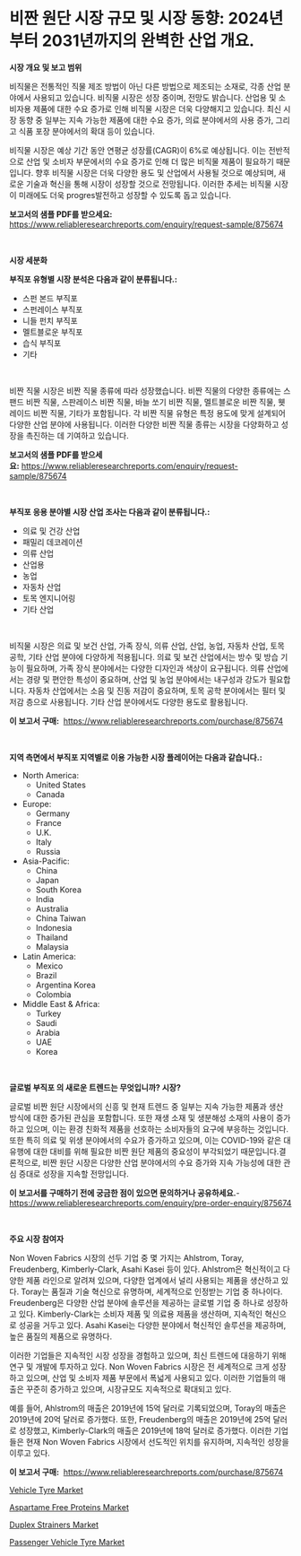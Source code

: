 <p><h1>비짠 원단 시장 규모 및 시장 동향: 2024년부터 2031년까지의 완벽한 산업 개요.</h1></p><p><strong>시장 개요 및 보고 범위</strong></p>
<p><p>비직물은 전통적인 직물 제조 방법이 아닌 다른 방법으로 제조되는 소재로, 각종 산업 분야에서 사용되고 있습니다. 비직물 시장은 성장 중이며, 전망도 밝습니다. 산업용 및 소비자용 제품에 대한 수요 증가로 인해 비직물 시장은 더욱 다양해지고 있습니다. 최신 시장 동향 중 일부는 지속 가능한 제품에 대한 수요 증가, 의료 분야에서의 사용 증가, 그리고 식품 포장 분야에서의 확대 등이 있습니다.</p><p>비직물 시장은 예상 기간 동안 연평균 성장률(CAGR)이 6%로 예상됩니다. 이는 전반적으로 산업 및 소비자 부문에서의 수요 증가로 인해 더 많은 비직물 제품이 필요하기 때문입니다. 향후 비직물 시장은 더욱 다양한 용도 및 산업에서 사용될 것으로 예상되며, 새로운 기술과 혁신을 통해 시장이 성장할 것으로 전망됩니다. 이러한 추세는 비직물 시장이 미래에도 더욱 progres발전하고 성장할 수 있도록 돕고 있습니다.</p></p>
<p><strong>보고서의 샘플 PDF를 받으세요:</strong> <a href="https://www.reliableresearchreports.com/enquiry/request-sample/875674">https://www.reliableresearchreports.com/enquiry/request-sample/875674</a></p>
<p>&nbsp;</p>
<p><strong>시장 세분화</strong></p>
<p><strong>부직포 유형별 시장 분석은 다음과 같이 분류됩니다.:</strong></p>
<p><ul><li>스펀 본드 부직포</li><li>스펀레이스 부직포</li><li>니들 펀치 부직포</li><li>멜트블로운 부직포</li><li>습식 부직포</li><li>기타</li></ul></p>
<p>&nbsp;</p>
<p><p>비짠 직물 시장은 비짠 직물 종류에 따라 성장했습니다. 비짠 직물의 다양한 종류에는 스팬드 비짠 직물, 스판레이스 비짠 직물, 바늘 쏘기 비짠 직물, 멜트블로운 비짠 직물, 웻 레이드 비짠 직물, 기타가 포함됩니다. 각 비짠 직물 유형은 특정 용도에 맞게 설계되어 다양한 산업 분야에 사용됩니다. 이러한 다양한 비짠 직물 종류는 시장을 다양화하고 성장을 촉진하는 데 기여하고 있습니다.</p></p>
<p><strong>보고서의 샘플 PDF를 받으세요:</strong>&nbsp;<a href="https://www.reliableresearchreports.com/enquiry/request-sample/875674">https://www.reliableresearchreports.com/enquiry/request-sample/875674</a></p>
<p>&nbsp;</p>
<p><strong> 부직포 응용 분야별 시장 산업 조사는 다음과 같이 분류됩니다.:</strong></p>
<p><ul><li>의료 및 건강 산업</li><li>패밀리 데코레이션</li><li>의류 산업</li><li>산업용</li><li>농업</li><li>자동차 산업</li><li>토목 엔지니어링</li><li>기타 산업</li></ul></p>
<p>&nbsp;</p>
<p><p>비직물 시장은 의료 및 보건 산업, 가족 장식, 의류 산업, 산업, 농업, 자동차 산업, 토목 공학, 기타 산업 분야에 다양하게 적용됩니다. 의료 및 보건 산업에서는 방수 및 방습 기능이 필요하며, 가족 장식 분야에서는 다양한 디자인과 색상이 요구됩니다. 의류 산업에서는 경량 및 편안한 특성이 중요하며, 산업 및 농업 분야에서는 내구성과 강도가 필요합니다. 자동차 산업에서는 소음 및 진동 저감이 중요하며, 토목 공학 분야에서는 필터 및 저감 층으로 사용됩니다. 기타 산업 분야에서도 다양한 용도로 활용됩니다.</p></p>
<p><strong>이 보고서 구매:</strong>&nbsp; <a href="https://www.reliableresearchreports.com/purchase/875674">https://www.reliableresearchreports.com/purchase/875674</a></p>
<p>&nbsp;</p>
<p><strong>지역 측면에서 부직포 지역별로 이용 가능한 시장 플레이어는 다음과 같습니다.:</strong></p>
<p><ul>
    <li>
        North America:
        <ul>
            <li>United States</li>
            <li>Canada</li>
        </ul>
    </li>
    <li>
        Europe:
        <ul>
            <li>Germany</li>
            <li>France</li>
            <li>U.K.</li>
            <li>Italy</li>
            <li>Russia</li>
        </ul>
    </li>
    <li>
        Asia-Pacific:
        <ul>
            <li>China</li>
            <li>Japan</li>
            <li>South Korea</li>
            <li>India</li>
            <li>Australia</li>
            <li>China Taiwan</li>
            <li>Indonesia</li>
            <li>Thailand</li>
            <li>Malaysia</li>
        </ul>
    </li>
    <li>
        Latin America:
        <ul>
            <li>Mexico</li>
            <li>Brazil</li>
            <li>Argentina Korea</li>
            <li>Colombia</li>
        </ul>
    </li>
    <li>
        Middle East & Africa:
        <ul>
            <li>Turkey</li>
            <li>Saudi</li>
            <li>Arabia</li>
            <li>UAE</li>
            <li>Korea</li>
        </ul>
    </li>
    </ul></p>
<p>&nbsp;</p>
<p><strong>글로벌 부직포 의 새로운 트렌드는 무엇입니까? 시장?</strong></p>
<p><p>글로벌 비짠 원단 시장에서의 신흥 및 현재 트렌드 중 일부는 지속 가능한 제품과 생산 방식에 대한 증가된 관심을 포함합니다. 또한 재생 소재 및 생분해성 소재의 사용이 증가하고 있으며, 이는 환경 친화적 제품을 선호하는 소비자들의 요구에 부응하는 것입니다. 또한 특히 의료 및 위생 분야에서의 수요가 증가하고 있으며, 이는 COVID-19와 같은 대유행에 대한 대비를 위해 필요한 비짠 원단 제품의 중요성이 부각되었기 때문입니다.결론적으로, 비짠 원단 시장은 다양한 산업 분야에서의 수요 증가와 지속 가능성에 대한 관심 증대로 성장을 지속할 전망입니다.</p></p>
<p><strong>이 보고서를 구매하기 전에 궁금한 점이 있으면 문의하거나 공유하세요.</strong>- <a href="https://www.reliableresearchreports.com/enquiry/pre-order-enquiry/875674">https://www.reliableresearchreports.com/enquiry/pre-order-enquiry/875674</a></p>
<p>&nbsp;</p>
<p><strong>주요 시장 참여자</strong></p>
<p><p>Non Woven Fabrics 시장의 선두 기업 중 몇 가지는 Ahlstrom, Toray, Freudenberg, Kimberly-Clark, Asahi Kasei 등이 있다. Ahlstrom은 혁신적이고 다양한 제품 라인으로 알려져 있으며, 다양한 업계에서 널리 사용되는 제품을 생산하고 있다. Toray는 품질과 기술 혁신으로 유명하며, 세계적으로 인정받는 기업 중 하나이다. Freudenberg은 다양한 산업 분야에 솔루션을 제공하는 글로벌 기업 중 하나로 성장하고 있다. Kimberly-Clark는 소비자 제품 및 의료용 제품을 생산하며, 지속적인 혁신으로 성공을 거두고 있다. Asahi Kasei는 다양한 분야에서 혁신적인 솔루션을 제공하며, 높은 품질의 제품으로 유명하다.</p><p>이러한 기업들은 지속적인 시장 성장을 경험하고 있으며, 최신 트렌드에 대응하기 위해 연구 및 개발에 투자하고 있다. Non Woven Fabrics 시장은 전 세계적으로 크게 성장하고 있으며, 산업 및 소비자 제품 부문에서 폭넓게 사용되고 있다. 이러한 기업들의 매출은 꾸준히 증가하고 있으며, 시장규모도 지속적으로 확대되고 있다.</p><p>예를 들어, Ahlstrom의 매출은 2019년에 15억 달러로 기록되었으며, Toray의 매출은 2019년에 20억 달러로 증가했다. 또한, Freudenberg의 매출은 2019년에 25억 달러로 성장했고, Kimberly-Clark의 매출은 2019년에 18억 달러로 증가했다. 이러한 기업들은 현재 Non Woven Fabrics 시장에서 선도적인 위치를 유지하며, 지속적인 성장을 이루고 있다.</p></p>
<p><strong>이 보고서 구매:</strong>&nbsp;&nbsp;<a href="https://www.reliableresearchreports.com/purchase/875674">https://www.reliableresearchreports.com/purchase/875674</a></p>
<p><p><a href="https://github.com/bobicer/Market-Research-Report-List-2/blob/main/vehicle-tyre-market.md">Vehicle Tyre Market</a></p><p><a href="https://view.publitas.com/reportprime-1/aspartame-free-proteins-market-size-share-trends-analysis-report-by-application-regional-outlook-competitive-strategies-and-segment-forecasts-2023-2030/">Aspartame Free Proteins Market</a></p><p><a href="https://three-jumbo-f6d.notion.site/Duplex-Strainers-Market-Research-Report-Provides-Critical-Insights-that-can-help-Shape-Business-Deve-de7188c7f91d42d88b9cc17d55e48899">Duplex Strainers Market</a></p><p><a href="https://github.com/globismark/Market-Research-Report-List-2/blob/main/passenger-vehicle-tyre-market.md">Passenger Vehicle Tyre Market</a></p></p>
